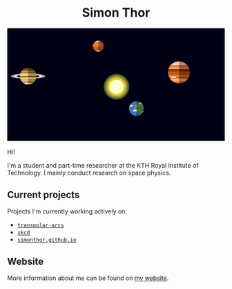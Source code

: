<h1 align=center> Simon Thor </h1>

[![Website banner](https://github.com/simonthor/simonthor/blob/master/planets.png)](https://simonthor.github.io)

Hi!

I'm a student and part-time researcher at the KTH Royal Institute of Technology. I mainly conduct research on space physics.

## Current projects
Projects I'm currently working actively on: 
- [`transpolar-arcs`](https://github.com/simonthor/transpolar-arcs)
- [`xkcd`](https://github.com/simonthor/xkcd)
- [`simonthor.github.io`](https://github.com/simonthor/simonthor.github.io)

## Website
More information about me can be found on [my website](https://simonthor.github.io).
